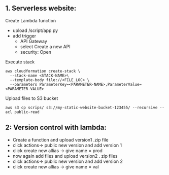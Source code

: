 ## 1. Serverless website:
Create Lambda function
- upload /script/app.py
- add trigger 
    - API Gateway
    - select Create a new API
    - security: Open

Execute stack 
```
aws cloudformation create-stack \
  --stack-name <STACK-NAME>\
  --template-body file://<FILE_LOC> \
  --parameters ParameterKey=<PARAMETER-NAME>,ParameterValue=<PARAMETER-VALUE>
```

Upload files to S3 bucket
```
aws s3 cp scrips/ s3://my-static-website-bucket-123455/ --recursive --acl public-read
```

## 2: Version control with lambda:
- Create a function and upload version1 .zip file
- click actions-> public new version and add version 1
- click create new allias -> give name = prod
- now again add files and upload version2 . zip files
- click actions-> public new version and add version 2
- click create new allias -> give name = val